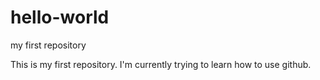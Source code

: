 # hello-world
my first repository

This is my first repository. I'm currently trying to learn how to use github.
